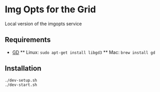 # Img Opts for the Grid
Local version of the imgopts service

## Requirements
* [GD](http://libgd.github.io/)
** Linux: `sudo apt-get install libgd3`
** Mac:  `brew install gd`

## Installation
``` Bash
./dev-setup.sh
./dev-start.sh
```
